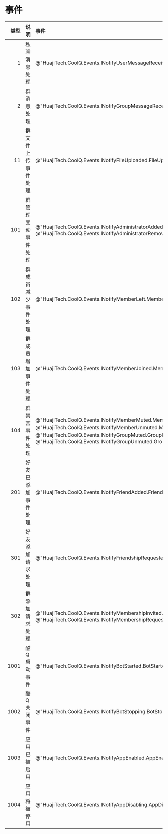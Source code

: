 # 事件

| 类型 | 说明 | 事件 |
| --: | :-- | :-- |
| 1 | 私聊消息处理 | @"HuajiTech.CoolQ.Events.INotifyUserMessageReceived.UserMessageReceived" |
| 2 | 群消息处理 | @"HuajiTech.CoolQ.Events.INotifyGroupMessageReceived.GroupMessageReceived" |
| 11 | 群文件上传事件处理 | @"HuajiTech.CoolQ.Events.INotifyFileUploaded.FileUploaded" |
| 101 | 群管理变动事件处理 | @"HuajiTech.CoolQ.Events.INotifyAdministratorAdded.AdministratorAdded"、@"HuajiTech.CoolQ.Events.INotifyAdministratorRemoved.AdministratorRemoved" |
| 102 | 群成员减少事件处理 | @"HuajiTech.CoolQ.Events.INotifyMemberLeft.MemberLeft" |
| 103 | 群成员增加事件处理 | @"HuajiTech.CoolQ.Events.INotifyMemberJoined.MemberJoined" |
| 104 | 群禁言事件处理 | @"HuajiTech.CoolQ.Events.INotifyMemberMuted.MemberMuted"、@"HuajiTech.CoolQ.Events.INotifyMemberUnmuted.MemberUnmuted"、@"HuajiTech.CoolQ.Events.INotifyGroupMuted.GroupMuted"、@"HuajiTech.CoolQ.Events.INotifyGroupUnmuted.GroupUnmuted" |
| 201 | 好友已添加事件处理 | @"HuajiTech.CoolQ.Events.INotifyFriendAdded.FriendAdded" |
| 301 | 好友添加请求处理 | @"HuajiTech.CoolQ.Events.INotifyFriendshipRequested.FriendshipRequested" |
| 302 | 群添加请求处理 | @"HuajiTech.CoolQ.Events.INotifyMembershipInvited.MembershipInvited"、@"HuajiTech.CoolQ.Events.INotifyMembershipRequested.MembershipRequested" |
| 1001 | 酷Q启动事件 | @"HuajiTech.CoolQ.Events.INotifyBotStarted.BotStarted" |
| 1002 | 酷Q关闭事件 | @"HuajiTech.CoolQ.Events.INotifyBotStopping.BotStopping" |
| 1003 | 应用已被启用 | @"HuajiTech.CoolQ.Events.INotifyAppEnabled.AppEnabled" |
| 1004 | 应用将被停用 | @"HuajiTech.CoolQ.Events.INotifyAppDisabling.AppDisabling" |
